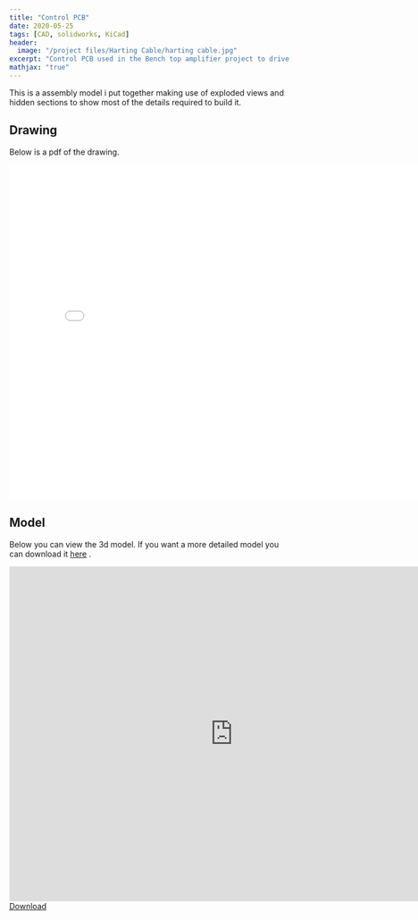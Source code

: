 ```yaml
---
title: "Control PCB"
date: 2020-05-25
tags: [CAD, solidworks, KiCad]
header:
  image: "/project files/Harting Cable/harting cable.jpg"
excerpt: "Control PCB used in the Bench top amplifier project to drive the RF circuit and the display PCB"
mathjax: "true"
---
```


This is a assembly model i put together making use of exploded views and hidden sections to show most of the details required to build it. 


## Drawing

Below is a pdf of the drawing. 

<embed src="{{ site.url }}{{ site.baseurl }}/project files/3104-PCB.wrl" type="application/pdf" width='800' height='600'>



## Model

Below you can view the 3d model. If you want a more detailed model you can download it [here](https://drive.google.com/drive/folders/1QIrJfn_UEy3Efqp6MOGzZrpgWH8fngoX?usp=sharing) .

<html>
<iframe scrolling='no' frameborder='0' allowfullscreen='true' src='https://www.3dcontentcentral.com/external-site-embed.aspx?format=3D&catalogid=171&modelid=1352830&width=250&height=250&edraw=true' name='PreviewFrame3D' id='PreviewFrame3D' width='800' height='600'></iframe><br/><a href='https://www.3dcontentcentral.com/download-model.aspx?catalogid=171&id=1352830'>Download</a>
  </html>
